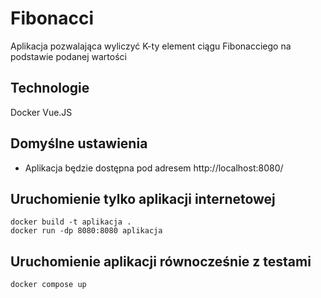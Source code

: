 # Fibonacci

Aplikacja pozwalająca wyliczyć K-ty element ciągu Fibonacciego na podstawie podanej wartości

## Technologie

Docker
Vue.JS


## Domyślne ustawienia
* Aplikacja będzie dostępna pod adresem http://localhost:8080/

## Uruchomienie tylko aplikacji internetowej
```
docker build -t aplikacja .
docker run -dp 8080:8080 aplikacja
```

## Uruchomienie aplikacji równocześnie z testami
```
docker compose up
```